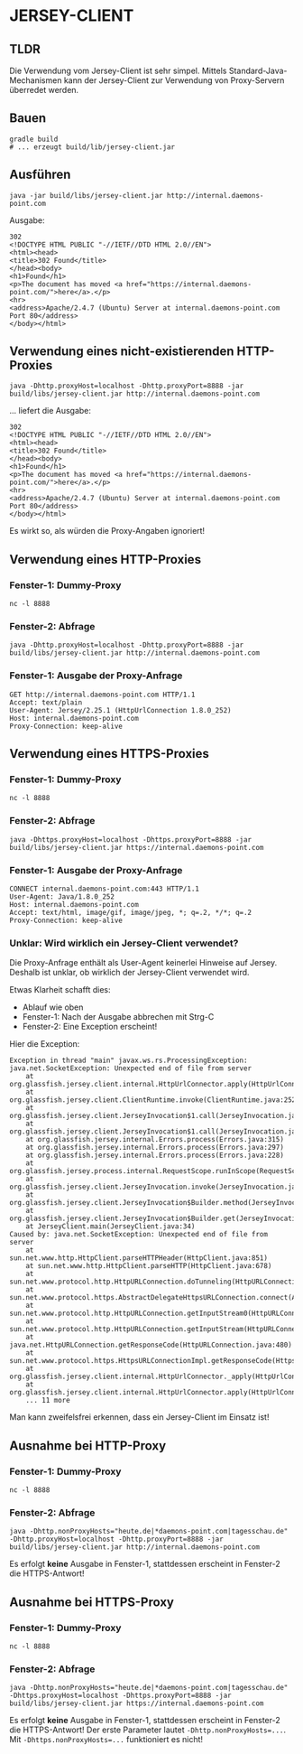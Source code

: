 JERSEY-CLIENT
=============

TLDR
----

Die Verwendung vom Jersey-Client ist sehr simpel.
Mittels Standard-Java-Mechanismen kann der Jersey-Client
zur Verwendung von Proxy-Servern überredet werden.

Bauen
-----

```
gradle build
# ... erzeugt build/lib/jersey-client.jar
```

Ausführen
---------

```
java -jar build/libs/jersey-client.jar http://internal.daemons-point.com
```

Ausgabe:

```
302
<!DOCTYPE HTML PUBLIC "-//IETF//DTD HTML 2.0//EN">
<html><head>
<title>302 Found</title>
</head><body>
<h1>Found</h1>
<p>The document has moved <a href="https://internal.daemons-point.com/">here</a>.</p>
<hr>
<address>Apache/2.4.7 (Ubuntu) Server at internal.daemons-point.com Port 80</address>
</body></html>
```

Verwendung eines nicht-existierenden HTTP-Proxies
-------------------------------------------------

```
java -Dhttp.proxyHost=localhost -Dhttp.proxyPort=8888 -jar build/libs/jersey-client.jar http://internal.daemons-point.com
```

... liefert die Ausgabe:

```
302
<!DOCTYPE HTML PUBLIC "-//IETF//DTD HTML 2.0//EN">
<html><head>
<title>302 Found</title>
</head><body>
<h1>Found</h1>
<p>The document has moved <a href="https://internal.daemons-point.com/">here</a>.</p>
<hr>
<address>Apache/2.4.7 (Ubuntu) Server at internal.daemons-point.com Port 80</address>
</body></html>
```

Es wirkt so, als würden die Proxy-Angaben ignoriert!

Verwendung eines HTTP-Proxies
-----------------------------

### Fenster-1: Dummy-Proxy

```
nc -l 8888
```

### Fenster-2: Abfrage

```
java -Dhttp.proxyHost=localhost -Dhttp.proxyPort=8888 -jar build/libs/jersey-client.jar http://internal.daemons-point.com
```

### Fenster-1: Ausgabe der Proxy-Anfrage

```
GET http://internal.daemons-point.com HTTP/1.1
Accept: text/plain
User-Agent: Jersey/2.25.1 (HttpUrlConnection 1.8.0_252)
Host: internal.daemons-point.com
Proxy-Connection: keep-alive
```

Verwendung eines HTTPS-Proxies
------------------------------

### Fenster-1: Dummy-Proxy

```
nc -l 8888
```

### Fenster-2: Abfrage

```
java -Dhttps.proxyHost=localhost -Dhttps.proxyPort=8888 -jar build/libs/jersey-client.jar https://internal.daemons-point.com
```

### Fenster-1: Ausgabe der Proxy-Anfrage

```
CONNECT internal.daemons-point.com:443 HTTP/1.1
User-Agent: Java/1.8.0_252
Host: internal.daemons-point.com
Accept: text/html, image/gif, image/jpeg, *; q=.2, */*; q=.2
Proxy-Connection: keep-alive
```

### Unklar: Wird wirklich ein Jersey-Client verwendet?

Die Proxy-Anfrage enthält als User-Agent keinerlei Hinweise auf Jersey.
Deshalb ist unklar, ob wirklich der Jersey-Client verwendet wird.

Etwas Klarheit schafft dies:

- Ablauf wie oben
- Fenster-1: Nach der Ausgabe abbrechen mit Strg-C
- Fenster-2: Eine Exception erscheint!

Hier die Exception:

```
Exception in thread "main" javax.ws.rs.ProcessingException: java.net.SocketException: Unexpected end of file from server
	at org.glassfish.jersey.client.internal.HttpUrlConnector.apply(HttpUrlConnector.java:287)
	at org.glassfish.jersey.client.ClientRuntime.invoke(ClientRuntime.java:252)
	at org.glassfish.jersey.client.JerseyInvocation$1.call(JerseyInvocation.java:684)
	at org.glassfish.jersey.client.JerseyInvocation$1.call(JerseyInvocation.java:681)
	at org.glassfish.jersey.internal.Errors.process(Errors.java:315)
	at org.glassfish.jersey.internal.Errors.process(Errors.java:297)
	at org.glassfish.jersey.internal.Errors.process(Errors.java:228)
	at org.glassfish.jersey.process.internal.RequestScope.runInScope(RequestScope.java:444)
	at org.glassfish.jersey.client.JerseyInvocation.invoke(JerseyInvocation.java:681)
	at org.glassfish.jersey.client.JerseyInvocation$Builder.method(JerseyInvocation.java:411)
	at org.glassfish.jersey.client.JerseyInvocation$Builder.get(JerseyInvocation.java:311)
	at JerseyClient.main(JerseyClient.java:34)
Caused by: java.net.SocketException: Unexpected end of file from server
	at sun.net.www.http.HttpClient.parseHTTPHeader(HttpClient.java:851)
	at sun.net.www.http.HttpClient.parseHTTP(HttpClient.java:678)
	at sun.net.www.protocol.http.HttpURLConnection.doTunneling(HttpURLConnection.java:2061)
	at sun.net.www.protocol.https.AbstractDelegateHttpsURLConnection.connect(AbstractDelegateHttpsURLConnection.java:183)
	at sun.net.www.protocol.http.HttpURLConnection.getInputStream0(HttpURLConnection.java:1570)
	at sun.net.www.protocol.http.HttpURLConnection.getInputStream(HttpURLConnection.java:1498)
	at java.net.HttpURLConnection.getResponseCode(HttpURLConnection.java:480)
	at sun.net.www.protocol.https.HttpsURLConnectionImpl.getResponseCode(HttpsURLConnectionImpl.java:352)
	at org.glassfish.jersey.client.internal.HttpUrlConnector._apply(HttpUrlConnector.java:399)
	at org.glassfish.jersey.client.internal.HttpUrlConnector.apply(HttpUrlConnector.java:285)
	... 11 more
```

Man kann zweifelsfrei erkennen, dass ein Jersey-Client im Einsatz ist!

Ausnahme bei HTTP-Proxy
------------------------

### Fenster-1: Dummy-Proxy

```
nc -l 8888
```

### Fenster-2: Abfrage

```
java -Dhttp.nonProxyHosts="heute.de|*daemons-point.com|tagesschau.de" -Dhttp.proxyHost=localhost -Dhttp.proxyPort=8888 -jar build/libs/jersey-client.jar http://internal.daemons-point.com
```

Es erfolgt **keine** Ausgabe in Fenster-1, stattdessen erscheint in Fenster-2 die HTTPS-Antwort!

Ausnahme bei HTTPS-Proxy
------------------------

### Fenster-1: Dummy-Proxy

```
nc -l 8888
```

### Fenster-2: Abfrage

```
java -Dhttp.nonProxyHosts="heute.de|*daemons-point.com|tagesschau.de" -Dhttps.proxyHost=localhost -Dhttps.proxyPort=8888 -jar build/libs/jersey-client.jar https://internal.daemons-point.com
```

Es erfolgt **keine** Ausgabe in Fenster-1, stattdessen erscheint in Fenster-2 die HTTPS-Antwort!
Der erste Parameter lautet `-Dhttp.nonProxyHosts=...`. Mit `-Dhttps.nonProxyHosts=...` funktioniert
es nicht!
